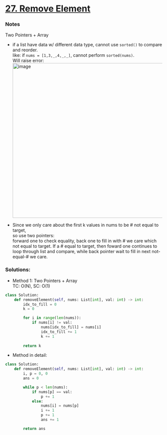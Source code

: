 # [27. Remove Element](https://leetcode.com/problems/remove-element/?envType=study-plan-v2&envId=top-interview-150)

### Notes 

Two Pointers + Array

- if a list have data w/ different data type, cannot use `sorted()` to compare and reorder.\
  like: if `nums = [1,3,_,4,_,_]`, cannot perform `sorted(nums)`.\
  Will raise error:\
  <img width="497" alt="image" src="https://github.com/suansuan0915/Leetcode/assets/51430523/4dc5991c-d04a-4b55-9fce-dcfee517283e">

- Since we only care about the first k values in nums to be # not equal to target,\
  so use two pointers:\
  forward one to check equality, back one to fill in with # we care which not equal to target. If a # equal to target, then foward one continues to loop through list and compare, while back pointer wait to fill in next not-equal-# we care.

### Solutions:
- Method 1:
    Two Pointers + Array\
    TC: O(N), SC: O(1)
```python
class Solution:
    def removeElement(self, nums: List[int], val: int) -> int:
        idx_to_fill = 0
        k = 0

        for i in range(len(nums)):
            if nums[i] != val:
                nums[idx_to_fill] = nums[i]
                idx_to_fill += 1
                k += 1
                
        return k


```

- Method in detail:
```python
class Solution:
    def removeElement(self, nums: List[int], val: int) -> int:
        i, p = 0, 0
        ans = 0

        while p < len(nums):
            if nums[p] == val:
                p += 1
            else:
                nums[i] = nums[p]
                i += 1
                p += 1
                ans += 1

        return ans
```
